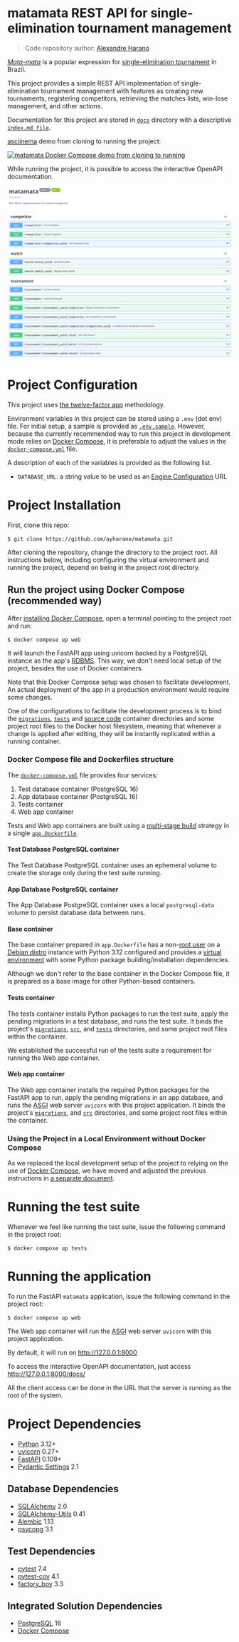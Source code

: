 # **matamata** REST API for single-elimination tournament management

> Code repository author: [Alexandre Harano](mailto:email@ayharano.dev)

[*Mata-mata*](https://pt.wikipedia.org/wiki/Competi%C3%A7%C3%B5es_eliminat%C3%B3rias) is
a popular expression for [single-elimination tournament](https://en.wikipedia.org/wiki/Single-elimination_tournament)
in Brazil.

This project provides a simple REST API implementation of
single-elimination tournament management with features as
creating new tournaments, registering competitors,
retrieving the matches lists, win-lose management, and
other actions.

Documentation for this project are stored in [`docs`](./docs) directory
with a descriptive [`index.md file`](./docs/index.md).

[asciinema](https://asciinema.org/) demo from cloning to running the project:

[![*matamata* Docker Compose demo from cloning to running](https://asciinema.org/a/83KC37qmHsZ1d1XMy2VH5gI0n.svg)](https://asciinema.org/a/83KC37qmHsZ1d1XMy2VH5gI0n)

While running the project, it is possible to access the interactive OpenAPI documentation.

![OpenAPI Interactive Page Screenshot](docs/openapi.png "Interactive OpenAPI page")


# Project Configuration
This project uses [the twelve-factor app](https://12factor.net/) methodology.

Environment variables in this project can be stored using a `.env` (dot env) file.
For initial setup, a sample is provided as [`.env.sample`](.env.sample).
However, because the currently recommended way to run this project in development mode relies on
[Docker Compose](https://docs.docker.com/compose/),
it is preferable to adjust the values in
the [`docker-compose.yml`](docker-compose.yml) file.

A description of each of the variables is provided as the following list.

- `DATABASE_URL`: a string value to be used as an [Engine Configuration](https://docs.sqlalchemy.org/en/20/core/engines.html#database-urls) URL

# Project Installation
First, clone this repo:

```shell
$ git clone https://github.com/ayharano/matamata.git
```

After cloning the repository, change the directory to the project root.
All instructions below, including configuring the virtual environment and running the project, depend on being
in the project root directory.

## Run the project using Docker Compose (recommended way)

After [installing Docker Compose](https://docs.docker.com/compose/install/),
open a terminal pointing to the project root and run:

```shell
$ docker compose up web
```

It will launch the FastAPI app using uvicorn backed by a PostgreSQL instance as the app's
[RDBMS](https://en.wikipedia.org/wiki/Relational_database).
This way, we don't need local setup of the project, besides the use of Docker containers.

Note that this Docker Compose setup was chosen to facilitate development.
An actual deployment of the app in a production environment would require some changes.

One of the configurations to facilitate the development process is to
bind the
[`migrations`](migrations),
[`tests`](tests) and
[source code](src) container directories and
some project root files to the Docker host filesystem,
meaning that whenever a change is applied after editing,
they will be instantly replicated within a running container.

### Docker Compose file and Dockerfiles structure

The [`docker-compose.yml`](docker-compose.yml) file provides four services:

1. Test database container (PostgreSQL 16)
2. App database container (PostgreSQL 16)
3. Tests container
4. Web app container

Tests and Web app containers are built using
a [multi-stage build](https://docs.docker.com/build/building/multi-stage/)
strategy in a single [`app.Dockerfile`](app.Dockerfile).

#### Test Database PostgreSQL container
The Test Database PostgreSQL container uses an ephemeral volume to
create the storage only during the test suite running.

#### App Database PostgreSQL container
The App Database PostgreSQL container uses a local `postgresql-data` volume to
persist database data between runs.

#### Base container
The base container prepared in `app.Dockerfile` has
a non-[root user](https://en.wikipedia.org/wiki/Superuser) on
a [Debian distro](https://www.debian.org/) instance with
Python 3.12 configured and provides a
[virtual environment](https://docs.python.org/3/library/venv.html)
with some Python package building/installation dependencies.

Although we don't refer to the base container in the Docker Compose file,
it is prepared as a base image for other Python-based containers.

#### Tests container
The tests container installs Python packages to run the test suite,
apply the pending migrations in a test database, and
runs the test suite.
It binds the project's
[`migrations`](migrations),
[`src`](src),
and
[`tests`](tests)
directories, and some project root files within the container.

We established the successful run of the tests suite a requirement for
running the Web app container.

#### Web app container
The Web app container installs the required Python packages for the FastAPI app to run,
apply the pending migrations in an app database, and
runs the [ASGI](https://asgi.readthedocs.io/) web server `uvicorn` with
this project application.
It binds the project's
[`migrations`](migrations),
and
[`src`](src)
directories, and some project root files within the container.


### Using the Project in a Local Environment without Docker Compose

As we replaced the local development setup of the project to relying on the use of
[Docker Compose](https://docs.docker.com/compose/),
we have moved and adjusted the previous instructions in
[a separate document](docs/local_environment_without_docker_compose.md).

# Running the test suite

Whenever we feel like running the test suite, issue the following command in the project root:

```shell
$ docker compose up tests
```

# Running the application

To run the FastAPI `matamata` application, issue the following command in the project root:

```shell
$ docker compose up web
```

The Web app container will run the [ASGI](https://asgi.readthedocs.io/) web server `uvicorn` with
this project application.

By default, it will run on http://127.0.0.1:8000

To access the interactive OpenAPI documentation, just access http://127.0.0.1:8000/docs/

All the client access can be done in the URL that the server is running as the root of the system.

# Project Dependencies
- [Python](https://www.python.org/) 3.12+
- [uvicorn](https://www.uvicorn.org/) 0.27+
- [FastAPI](https://fastapi.tiangolo.com/) 0.109+
- [Pydantic Settings](https://docs.pydantic.dev/2.5/concepts/pydantic_settings/) 2.1

## Database Dependencies
- [SQLAlchemy](https://docs.sqlalchemy.org/en/20/) 2.0
- [SQLAlchemy-Utils](https://sqlalchemy-utils.readthedocs.io/) 0.41
- [Alembic](https://alembic.sqlalchemy.org/) 1.13
- [psycopg](https://www.psycopg.org/) 3.1

## Test Dependencies
- [pytest](https://docs.pytest.org/) 7.4
- [pytest-cov](https://pytest-cov.readthedocs.io/) 4.1
- [factory_boy](https://factoryboy.readthedocs.io/) 3.3

## Integrated Solution Dependencies

- [PostgreSQL](https://www.postgresql.org/) 16
- [Docker Compose](https://docs.docker.com/compose/)
